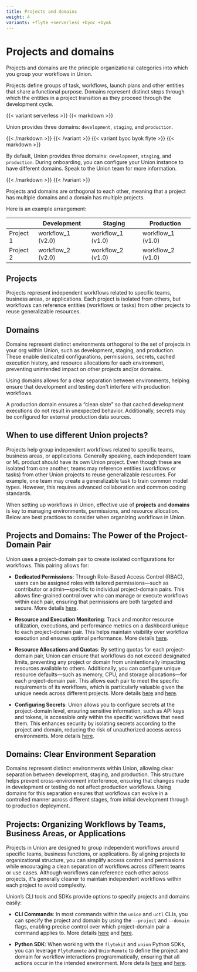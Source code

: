 ```yaml
---
title: Projects and domains
weight: 4
variants: +flyte +serverless +byoc +byok
---
```



# Projects and domains

Projects and domains are the principle organizational categories into which you group your workflows in Union.

Projects define groups of task, workflows, launch plans and other entities that share a functional purpose.
Domains represent distinct steps through which the entities in a project transition as they proceed through the development cycle.

{{< variant serverless >}}
{{< markdown >}}

Union provides three domains: `development`, `staging`, and `production`.

{{< /markdown >}}
{{< /variant >}}
{{< variant byoc byok flyte >}}
{{< markdown >}}

By default, Union provides three domains: `development`, `staging`, and `production`.
During onboarding, you can configure your Union instance to have different domains.
Speak to the Union team for more information.

{{< /markdown >}}
{{< /variant >}}

Projects and domains are orthogonal to each other, meaning that a project has
multiple domains and a domain has multiple projects.

Here is an example arrangement:

|           | Development       | Staging           | Production        |
|-----------|-------------------|-------------------|-------------------|
| Project 1 | workflow_1 (v2.0) | workflow_1 (v1.0) | workflow_1 (v1.0) |
| Project 2 | workflow_2 (v2.0) | workflow_2 (v1.0) | workflow_2 (v1.0) |


## Projects

Projects represent independent workflows related to specific teams, business
areas, or applications.  Each project is isolated from others, but workflows can
reference entities (workflows or tasks) from other projects to reuse
generalizable resources.


## Domains

Domains represent distinct environments orthogonal to the set of projects in
your org within Union, such as development, staging, and production.  These
enable dedicated configurations, permissions, secrets, cached execution history,
and resource allocations for each environment, preventing unintended impact on
other projects and/or domains.

Using domains allows for a clear separation between environments, helping ensure
that development and testing don't interfere with production workflows.

A production domain ensures a “clean slate” so that cached development
executions do not result in unexpected behavior.  Additionally, secrets may be
configured for external production data sources.


## When to use different Union projects?

Projects help group independent workflows related to specific teams, business
areas, or applications.  Generally speaking, each independent team or ML product
should have its own Union project.  Even though these are isolated from one
another, teams may reference entities (workflows or tasks) from other Union
projects to reuse generalizable resources.  For example, one team may create a
generalizable task to train common model types.  However, this requires advanced
collaboration and common coding standards.

When setting up workflows in Union, effective use of **projects** and
**domains** is key to managing environments, permissions, and resource
allocation.  Below are best practices to consider when organizing workflows in
Union.


## Projects and Domains: The Power of the Project-Domain Pair

Union uses a project-domain pair to create isolated configurations for
workflows. This pairing allows for:

* **Dedicated Permissions**: Through Role-Based Access Control (RBAC), users can be assigned roles with tailored permissions—such as contributor or admin—specific to individual project-domain pairs. This allows fine-grained control over who can manage or execute workflows within each pair, ensuring that permissions are both targeted and secure. More details [here](https://docs.union.ai/byoc/user-guide/administration/user-management#custom-roles-and-policies).

* **Resource and Execution Monitoring**: Track and monitor resource utilization, executions, and performance metrics on a dashboard unique to each project-domain pair. This helps maintain visibility over workflow execution and ensures optimal performance. More details [here](https://docs.union.ai/byoc/user-guide/administration/usage#usage).

* **Resource Allocations and Quotas**: By setting quotas for each project-domain pair, Union can ensure that workflows do not exceed designated limits, preventing any project or domain from unintentionally impacting resources available to others. Additionally, you can configure unique resource defaults—such as memory, CPU, and storage allocations—for each project-domain pair. This allows each pair to meet the specific requirements of its workflows, which is particularly valuable given the unique needs across different projects. More details [here](https://docs.union.ai/byoc/user-guide/core-concepts/tasks/task-hardware-environment/customizing-task-resources#execution-defaults-and-resource-quotas) and [here](https://docs.union.ai/byoc/user-guide/administration/usage#resource-quotas).

* **Configuring Secrets**: Union allows you to configure secrets at the project-domain level, ensuring sensitive information, such as API keys and tokens, is accessible only within the specific workflows that need them. This enhances security by isolating secrets according to the project and domain, reducing the risk of unauthorized access across environments. More details [here](https://docs.union.ai/byoc/user-guide/development-cycle/managing-secrets#managing-secrets).


## Domains: Clear Environment Separation

Domains represent distinct environments within Union, allowing clear separation between development, staging, and production. This structure helps prevent cross-environment interference, ensuring that changes made in development or testing do not affect production workflows. Using domains for this separation ensures that workflows can evolve in a controlled manner across different stages, from initial development through to production deployment.


## Projects: Organizing Workflows by Teams, Business Areas, or Applications

Projects in Union are designed to group independent workflows around specific teams, business functions, or applications. By aligning projects to organizational structure, you can simplify access control and permissions while encouraging a clean separation of workflows across different teams or use cases. Although workflows can reference each other across projects, it's generally cleaner to maintain independent workflows within each project to avoid complexity.

Union’s CLI tools and SDKs provide options to specify projects and domains easily:

* **CLI Commands**: In most commands within the `union` and `uctl` CLIs, you can specify the project and domain by using the `--project` and `--domain` flags, enabling precise control over which project-domain pair a command applies to. More details [here](https://docs.union.ai/byoc/api-reference/union-cli) and [here](https://docs.union.ai/byoc/api-reference/uctl-cli/).

* **Python SDK**: When working with the `flytekit` and `union` Python SDKs, you can leverage `FlyteRemote` and `UnionRemote` to define the project and domain for workflow interactions programmatically, ensuring that all actions occur in the intended environment. More details [here](https://docs.union.ai/byoc/user-guide/development-cycle/union-remote#unionremote) and [here](https://docs.flyte.org/en/latest/api/flytekit/design/control_plane.html).


